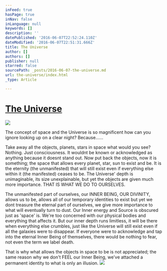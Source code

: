 ```yaml
---
inFeed: true
hasPage: true
inNav: false
inLanguage: null
keywords: []
description: ''
datePublished: '2016-06-07T22:52:24.110Z'
dateModified: '2016-06-07T22:51:31.666Z'
title: The Universe
author: []
authors: []
publisher: null
starred: false
sourcePath: _posts/2016-06-07-the-universe.md
url: the-universe/index.html
_type: Article

---
```

# [The Universe][0]
![](https://the-grid-user-content.s3-us-west-2.amazonaws.com/b8182515-bf91-41d9-a8ec-4f8642fce65e.jpg)

The concept of space and the Universe is so magnificent how can you ignore looking up on a clear night? Because......

Take away all the objects, planets, stars in space what would you see? Nothing. Just consciousness. It wouldnt be known or acknowledged as anything because it doesnt stand out. Now put back the objects, now it is something; the space that allows every planet, star, sun to exist and be. It is the eternity (the unmanifested) that will still exist even if everything else within it (the manifested) ceases to be. The Universe' depth is unimaginable, its size unexplainable, but yet the objects are given much more importance. THAT IS WHAT WE DO TO OURSELVES.

The unmanifested part of ourselves, our INNER BEING, OUR DIVINITY, allows us to be, allows all of our temporary identities to exist but yet we dont treasure the eternal part of ourselves, we give more importance to what will eventually turn to dust. Our Inner energy and Source is obscured just as 'space' is. We're too concerned with our physical bodies and everything that affects it. But our inner depth runs limitless, it will be there when everything else crumbles, just like the Universe will still exist even if all the galaxies were to disappear. If everyone were to acknowledge and tap into the eternal Inner Being of themselves, there would be nothing to fear, not even the term we label death. 

That is why what allows the objects in space to be is not appreciated; the same reason why we don't FEEL our Inner Being, we've attached a permanent identity to what is only an illusion. ![](https://the-grid-user-content.s3-us-west-2.amazonaws.com/4e2efe1c-b102-4b9a-9b7d-e2197f69ee30.png)

  


[0]: http://www.bevisla.com/blog/2015/4/1/the-universe